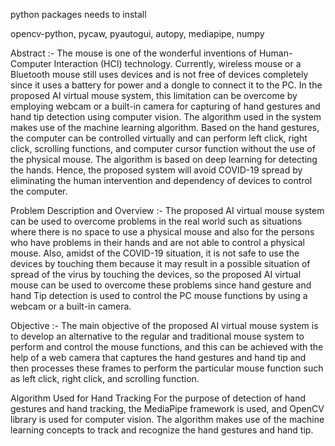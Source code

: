 python packages needs to install

opencv-python, 
pycaw, 
pyautogui, 
autopy, 
mediapipe, 
numpy

Abstract :-
The mouse is one of the wonderful inventions of Human-Computer Interaction (HCI) technology. Currently, wireless mouse or a Bluetooth mouse still uses devices and is not free of devices completely since it uses a battery for power and a dongle to connect it to the PC. In the proposed AI virtual mouse system, this limitation can be overcome by employing webcam or a built-in camera for capturing of hand gestures and hand tip detection using computer vision. The algorithm used in the system makes use of the machine learning algorithm. Based on the hand gestures, the computer can be controlled virtually and can perform left click, right click, scrolling functions, and computer cursor function without the use of the physical mouse. The algorithm is based on deep learning for detecting the hands. Hence, the proposed system will avoid COVID-19 spread by eliminating the human intervention and dependency of devices to control the computer.

Problem Description and Overview :-
The proposed AI virtual mouse system can be used to overcome problems in the real world such as situations where there is no space to use a physical mouse and also for the persons who have problems in their hands and are not able to control a physical mouse. Also, amidst of the COVID-19 situation, it is not safe to use the devices by touching them because it may result in a possible situation of spread of the virus by touching the devices, so the proposed AI virtual mouse can be used to overcome these problems since hand gesture and hand Tip detection is used to control the PC mouse functions by using a webcam or a built-in camera.

 Objective :- 
The main objective of the proposed AI virtual mouse system is to develop an alternative to the regular and traditional mouse system to perform and control the mouse functions, and this can be achieved with the help of a web camera that captures the hand gestures and hand tip and then processes these frames to perform the particular mouse function such as left click, right click, and scrolling function.

Algorithm Used for Hand Tracking
For the purpose of detection of hand gestures and hand tracking, the MediaPipe framework is used, and OpenCV library is used for computer vision. The algorithm makes use of the machine learning concepts to track and recognize the hand gestures and hand tip.

